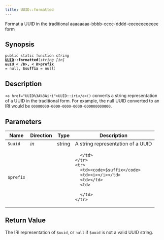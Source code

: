 ```yaml
---
title: UUID::formatted
---
```


Format a UUID in the traditional aaaaaaaa-bbbb-cccc-dddd-eeeeeeeeeeee form

## Synopsis

<code>public static function <i>string</i> <b><a href="UUID">UUID</a>::formatted</b>(<i>string</i> <i>[in]</i> <b>$uuid</b>, <b>$prefix</b> = null, <b>$suffix</b> = null)</code>

## Description

`<a href="UUID%3A%3Airi">UUID::iri</a>()` converts a string representation of a UUID in the
traditional form.
For example, the null UUID converted to an IRI would be `00000000-0000-0000-0000-000000000000`.

## Parameters

<table>
  <thead>
    <tr>
      <th>Name</th>
      <th>Direction</th>
      <th>Type</th>
      <th>Description</th>
    </tr>
  </thead>
  <tbody>
    <tr>
      <td><code>$uuid</code>
      <td><i>in</i></td>
      <td>string</td>
      <td>
A string representation of a UUID
      </td>
    </tr>
    <tr>
      <td><code>$prefix</code>
      <td><i></i></td>
      <td></td>
      <td>

      </td>
    </tr>
    <tr>
      <td><code>$suffix</code>
      <td><i></i></td>
      <td></td>
      <td>

      </td>
    </tr>
  </tbody>
</table>

## Return Value

The IRI representation of `$uuid`, or `null` if `$uuid` is not a valid UUID string.

